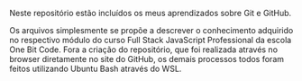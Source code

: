 Neste repositório estão incluídos os meus aprendizados sobre Git e GitHub.

Os arquivos simplesmente se propõe a descrever o conhecimento adquirido no respectivo módulo do curso Full Stack JavaScript Professional da escola  One Bit Code.
Fora a criação do repositório, que foi realizada através no browser diretamente no site do GitHub, os demais processos todos foram feitos utilizando Ubuntu Bash através do WSL.